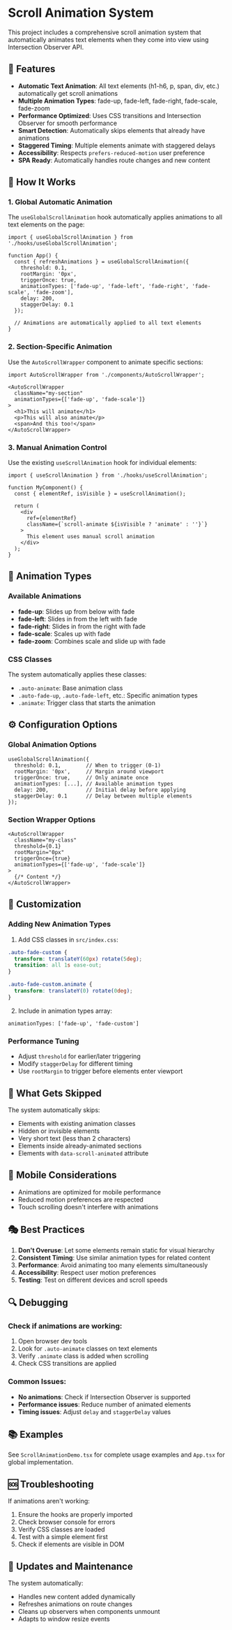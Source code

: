 # Scroll Animation System

This project includes a comprehensive scroll animation system that automatically animates text elements when they come into view using Intersection Observer API.

## 🚀 Features

- **Automatic Text Animation**: All text elements (h1-h6, p, span, div, etc.) automatically get scroll animations
- **Multiple Animation Types**: fade-up, fade-left, fade-right, fade-scale, fade-zoom
- **Performance Optimized**: Uses CSS transitions and Intersection Observer for smooth performance
- **Smart Detection**: Automatically skips elements that already have animations
- **Staggered Timing**: Multiple elements animate with staggered delays
- **Accessibility**: Respects `prefers-reduced-motion` user preference
- **SPA Ready**: Automatically handles route changes and new content

## 🎯 How It Works

### 1. Global Automatic Animation
The `useGlobalScrollAnimation` hook automatically applies animations to all text elements on the page:

```tsx
import { useGlobalScrollAnimation } from './hooks/useGlobalScrollAnimation';

function App() {
  const { refreshAnimations } = useGlobalScrollAnimation({
    threshold: 0.1,
    rootMargin: '0px',
    triggerOnce: true,
    animationTypes: ['fade-up', 'fade-left', 'fade-right', 'fade-scale', 'fade-zoom'],
    delay: 200,
    staggerDelay: 0.1
  });

  // Animations are automatically applied to all text elements
}
```

### 2. Section-Specific Animation
Use the `AutoScrollWrapper` component to animate specific sections:

```tsx
import AutoScrollWrapper from './components/AutoScrollWrapper';

<AutoScrollWrapper 
  className="my-section"
  animationTypes={['fade-up', 'fade-scale']}
>
  <h1>This will animate</h1>
  <p>This will also animate</p>
  <span>And this too!</span>
</AutoScrollWrapper>
```

### 3. Manual Animation Control
Use the existing `useScrollAnimation` hook for individual elements:

```tsx
import { useScrollAnimation } from './hooks/useScrollAnimation';

function MyComponent() {
  const { elementRef, isVisible } = useScrollAnimation();
  
  return (
    <div 
      ref={elementRef} 
      className={`scroll-animate ${isVisible ? 'animate' : ''}`}
    >
      This element uses manual scroll animation
    </div>
  );
}
```

## 🎨 Animation Types

### Available Animations
- **fade-up**: Slides up from below with fade
- **fade-left**: Slides in from the left with fade
- **fade-right**: Slides in from the right with fade
- **fade-scale**: Scales up with fade
- **fade-zoom**: Combines scale and slide up with fade

### CSS Classes
The system automatically applies these classes:
- `.auto-animate`: Base animation class
- `.auto-fade-up`, `.auto-fade-left`, etc.: Specific animation types
- `.animate`: Trigger class that starts the animation

## ⚙️ Configuration Options

### Global Animation Options
```tsx
useGlobalScrollAnimation({
  threshold: 0.1,        // When to trigger (0-1)
  rootMargin: '0px',     // Margin around viewport
  triggerOnce: true,     // Only animate once
  animationTypes: [...], // Available animation types
  delay: 200,            // Initial delay before applying
  staggerDelay: 0.1      // Delay between multiple elements
});
```

### Section Wrapper Options
```tsx
<AutoScrollWrapper
  className="my-class"
  threshold={0.1}
  rootMargin="0px"
  triggerOnce={true}
  animationTypes={['fade-up', 'fade-scale']}
>
  {/* Content */}
</AutoScrollWrapper>
```

## 🔧 Customization

### Adding New Animation Types
1. Add CSS classes in `src/index.css`:
```css
.auto-fade-custom {
  transform: translateY(60px) rotate(5deg);
  transition: all 1s ease-out;
}

.auto-fade-custom.animate {
  transform: translateY(0) rotate(0deg);
}
```

2. Include in animation types array:
```tsx
animationTypes: ['fade-up', 'fade-custom']
```

### Performance Tuning
- Adjust `threshold` for earlier/later triggering
- Modify `staggerDelay` for different timing
- Use `rootMargin` to trigger before elements enter viewport

## 🚫 What Gets Skipped

The system automatically skips:
- Elements with existing animation classes
- Hidden or invisible elements
- Very short text (less than 2 characters)
- Elements inside already-animated sections
- Elements with `data-scroll-animated` attribute

## 📱 Mobile Considerations

- Animations are optimized for mobile performance
- Reduced motion preferences are respected
- Touch scrolling doesn't interfere with animations

## 🎭 Best Practices

1. **Don't Overuse**: Let some elements remain static for visual hierarchy
2. **Consistent Timing**: Use similar animation types for related content
3. **Performance**: Avoid animating too many elements simultaneously
4. **Accessibility**: Respect user motion preferences
5. **Testing**: Test on different devices and scroll speeds

## 🔍 Debugging

### Check if animations are working:
1. Open browser dev tools
2. Look for `.auto-animate` classes on text elements
3. Verify `.animate` class is added when scrolling
4. Check CSS transitions are applied

### Common Issues:
- **No animations**: Check if Intersection Observer is supported
- **Performance issues**: Reduce number of animated elements
- **Timing issues**: Adjust `delay` and `staggerDelay` values

## 📚 Examples

See `ScrollAnimationDemo.tsx` for complete usage examples and `App.tsx` for global implementation.

## 🆘 Troubleshooting

If animations aren't working:
1. Ensure the hooks are properly imported
2. Check browser console for errors
3. Verify CSS classes are loaded
4. Test with a simple element first
5. Check if elements are visible in DOM

## 🔄 Updates and Maintenance

The system automatically:
- Handles new content added dynamically
- Refreshes animations on route changes
- Cleans up observers when components unmount
- Adapts to window resize events

